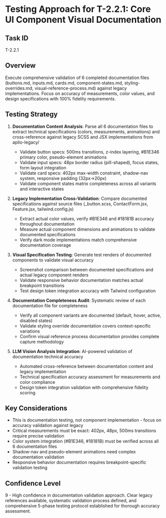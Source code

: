 # Testing Approach for T-2.2.1: Core UI Component Visual Documentation

## Task ID
T-2.2.1

## Overview
Execute comprehensive validation of 6 completed documentation files (buttons.md, inputs.md, cards.md, component-states.md, styling-overrides.md, visual-reference-process.md) against legacy implementations. Focus on accuracy of measurements, color values, and design specifications with 100% fidelity requirements.

## Testing Strategy

1. **Documentation Content Analysis**: Parse all 6 documentation files to extract technical specifications (colors, measurements, animations) and cross-reference against legacy SCSS and JSX implementations from aplio-legacy/
   - Validate button specs: 500ms transitions, z-index layering, #B1E346 primary color, pseudo-element animations
   - Validate input specs: 48px border radius (pill-shaped), focus states, form layout integration
   - Validate card specs: 402px max-width constraint, shadow-nav system, responsive padding (32px→20px)
   - Validate component states matrix completeness across all variants and interactive states

2. **Legacy Implementation Cross-Validation**: Compare documented specifications against source files (_button.scss, ContactForm.jsx, Feature.jsx, tailwind.config.js)
   - Extract actual color values, verify #B1E346 and #18181B accuracy throughout documentation
   - Measure actual component dimensions and animations to validate documented specifications
   - Verify dark mode implementations match comprehensive documentation coverage

3. **Visual Specification Testing**: Generate test renders of documented components to validate visual accuracy
   - Screenshot comparison between documented specifications and actual legacy component renders
   - Validate responsive behavior documentation matches actual breakpoint transitions
   - Test design token integration accuracy with Tailwind configuration

4. **Documentation Completeness Audit**: Systematic review of each documentation file for completeness
   - Verify all component variants are documented (default, hover, active, disabled states)
   - Validate styling override documentation covers context-specific variations
   - Confirm visual reference process documentation provides complete capture methodology

5. **LLM Vision Analysis Integration**: AI-powered validation of documentation technical accuracy
   - Automated cross-reference between documentation content and legacy implementation
   - Technical specification accuracy assessment for measurements and color compliance
   - Design token integration validation with comprehensive fidelity scoring

## Key Considerations

- This is documentation testing, not component implementation - focus on accuracy validation against legacy
- Critical measurements must be exact: 402px, 48px, 500ms transitions require precise validation
- Color system integration (#B1E346, #18181B) must be verified across all 6 documentation files  
- Shadow-nav and pseudo-element animations need complex documentation validation
- Responsive behavior documentation requires breakpoint-specific validation testing

## Confidence Level
9 - High confidence in documentation validation approach. Clear legacy references available, systematic validation process defined, and comprehensive 5-phase testing protocol established for thorough accuracy assessment.
